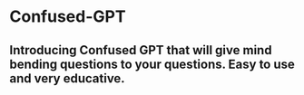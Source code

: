 # Confused-GPT
## Introducing Confused GPT that will give mind bending questions to your questions. Easy to use and very educative. 
